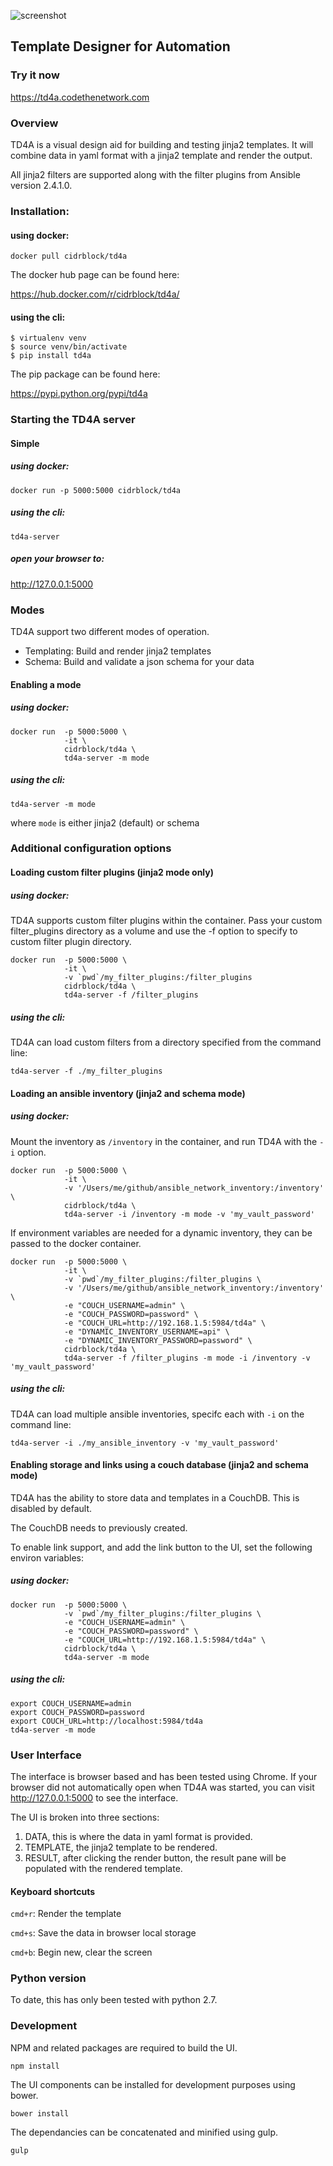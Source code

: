 ![screenshot](screenshot.png)
## Template Designer for Automation

### Try it now

https://td4a.codethenetwork.com

### Overview

TD4A is a visual design aid for building and testing jinja2 templates.  It will combine data in yaml format with a jinja2 template and render the output.

All jinja2 filters are supported along with the filter plugins from Ansible version 2.4.1.0.

### Installation:

#### using docker:

```
docker pull cidrblock/td4a
```

The docker hub page can be found here:

https://hub.docker.com/r/cidrblock/td4a/

#### using the cli:
```
$ virtualenv venv
$ source venv/bin/activate
$ pip install td4a
```

The pip package can be found here:

https://pypi.python.org/pypi/td4a

### Starting the TD4A server


#### Simple

##### using docker:
```
docker run -p 5000:5000 cidrblock/td4a
```

##### using the cli:
```
td4a-server
```

##### open your browser to:

http://127.0.0.1:5000

### Modes

TD4A support two different modes of operation.
- Templating: Build and render jinja2 templates
- Schema: Build and validate a json schema for your data

#### Enabling a mode

##### using docker:

```
docker run  -p 5000:5000 \
            -it \
            cidrblock/td4a \
            td4a-server -m mode
```

##### using the cli:
```
td4a-server -m mode
```

where `mode` is either jinja2 (default) or schema

### Additional configuration options

#### Loading custom filter plugins (jinja2 mode only)

##### using docker:

TD4A supports custom filter plugins within the container. Pass your custom filter_plugins directory as a volume and use the -f option to specify to custom filter plugin directory.
```
docker run  -p 5000:5000 \
            -it \
            -v `pwd`/my_filter_plugins:/filter_plugins            
            cidrblock/td4a \
            td4a-server -f /filter_plugins
```

##### using the cli:

TD4A can load custom filters from a directory specified from the command line:
```
td4a-server -f ./my_filter_plugins
```

#### Loading an ansible inventory (jinja2 and schema mode)

##### using docker:

Mount the inventory as `/inventory` in the container, and run TD4A with the `-i` option.
```
docker run  -p 5000:5000 \
            -it \
            -v '/Users/me/github/ansible_network_inventory:/inventory' \
            cidrblock/td4a \
            td4a-server -i /inventory -m mode -v 'my_vault_password'
```

If environment variables are needed for a dynamic inventory, they can be passed to the docker container.
```
docker run  -p 5000:5000 \
            -it \
            -v `pwd`/my_filter_plugins:/filter_plugins \
            -v '/Users/me/github/ansible_network_inventory:/inventory' \
            -e "COUCH_USERNAME=admin" \
            -e "COUCH_PASSWORD=password" \
            -e "COUCH_URL=http://192.168.1.5:5984/td4a" \
            -e "DYNAMIC_INVENTORY_USERNAME=api" \
            -e "DYNAMIC_INVENTORY_PASSWORD=password" \
            cidrblock/td4a \
            td4a-server -f /filter_plugins -m mode -i /inventory -v 'my_vault_password'
```            

##### using the cli:

TD4A can load multiple ansible inventories, specifc each with `-i` on the command line:
```
td4a-server -i ./my_ansible_inventory -v 'my_vault_password'
```

#### Enabling storage and links using a couch database (jinja2 and schema mode)

TD4A has the ability to store data and templates in a CouchDB.  This is disabled by default.

The CouchDB needs to previously created.

To enable link support, and add the link button to the UI, set the following environ variables:

##### using docker:

```
docker run  -p 5000:5000 \
            -v `pwd`/my_filter_plugins:/filter_plugins \
            -e "COUCH_USERNAME=admin" \
            -e "COUCH_PASSWORD=password" \
            -e "COUCH_URL=http://192.168.1.5:5984/td4a" \
            cidrblock/td4a \
            td4a-server -m mode
```

##### using the cli:
```
export COUCH_USERNAME=admin
export COUCH_PASSWORD=password
export COUCH_URL=http://localhost:5984/td4a
td4a-server -m mode
```

### User Interface

The interface is browser based and has been tested using Chrome. If your browser did not automatically open when TD4A was started, you can visit http://127.0.0.1:5000 to see the interface.

The UI is broken into three sections:

1) DATA, this is where the data in yaml format is provided.
2) TEMPLATE, the jinja2 template to be rendered.
3) RESULT, after clicking the render button, the result pane will be populated with the rendered template.

#### Keyboard shortcuts

`cmd+r`: Render the template

`cmd+s`: Save the data in browser local storage

`cmd+b`: Begin new, clear the screen

### Python version

To date, this has only been tested with python 2.7.

### Development

NPM and related packages are required to build the UI.

```
npm install
```

The UI components can be installed for development purposes using bower.

```
bower install
```

The dependancies can be concatenated and minified using gulp.

```
gulp
```
